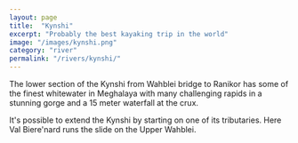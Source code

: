 ```yaml
---
layout: page
title:  "Kynshi"
excerpt: "Probably the best kayaking trip in the world"
image: "/images/kynshi.png"
category: "river"
permalink: "/rivers/kynshi/"
---
```


The lower section of the Kynshi from Wahblei bridge to Ranikor has some of the finest whitewater in Meghalaya with many challenging rapids in a stunning gorge and a 15 meter waterfall at the crux.



It's possible to extend the Kynshi by starting on one of its tributaries. Here Val Biere'nard runs the slide on the Upper Wahblei.

